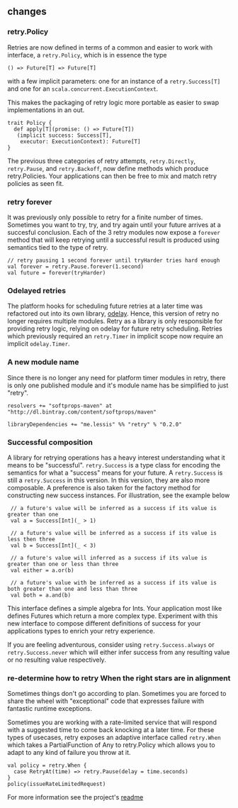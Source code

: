 ## changes

### retry.Policy

Retries are now defined in terms of a common and easier to work with interface, a `retry.Policy`, which is in essence the type

    () => Future[T] => Future[T]
    
with a few implicit parameters: one for an instance of a `retry.Success[T]` and one for an `scala.concurrent.ExecutionContext`.

This makes the packaging of retry logic more portable as easier to swap implementations in an out.

    trait Policy {
      def apply[T](promise: () => Future[T])
       (implicit success: Success[T],
        executor: ExecutionContext): Future[T]    
    }

The previous three categories of retry attempts, `retry.Directly`, `retry.Pause`, and `retry.Backoff`, now define methods which produce retry.Policies. Your applications can then be free to mix and match retry policies as seen fit.

### retry forever

It was previously only possible to retry for a finite number of times. Sometimes you want to try, try, and try again until your future arrives at a succesful conclusion. Each of the 3 retry modules now expose a `forever` method that will keep retrying until a successful result is produced using semantics tied to the type of retry.

    // retry pausing 1 second forever until tryHarder tries hard enough
    val forever = retry.Pause.forever(1.second)
    val future = forever(tryHarder)
   

### Odelayed retries

The platform hooks for scheduling future retries at a later time was refactored out into its own library, [odelay](https://github.com/softprops/odelay#readme). Hence, this version of retry no longer requires multiple modules. Retry as a library is only responsible for providing retry logic, relying on odelay for future retry scheduling. Retries which previously required an `retry.Timer` in implicit scope now require an implicit `odelay.Timer`.

### A new module name

Since there is no longer any need for platform timer modules in retry, there is only one published module and it's module name has be simplified to just "retry".

    resolvers += "softprops-maven" at "http://dl.bintray.com/content/softprops/maven"

    libraryDependencies += "me.lessis" %% "retry" % "0.2.0"   

### Successful composition

A library for retrying operations has a heavy interest understanding what it means to be "successful". `retry.Success` is a type class for encoding the semantics for what a "success" means for your future. A `retry.Success` is still a `retry.Success` in this version. In this version, they are also more composable. A preference is also taken for the factory method for constructing new success instances. For illustration, see the example below

     // a future's value will be inferred as a success if its value is greater than one
     val a = Success[Int](_ > 1)
     
     // a future's value will be inferred as a success if its value is less then three
     val b = Success[Int](_ < 3)
     
     // a future's value will inferred as a success if its value is greater than one or less than three
     val either = a.or(b)
     
     // a future's value with be inferred as a success if its value is both greater than one and less than three
     val both = a.and(b)
     
This interface defines a simple algebra for Ints. Your application most like defines Futures which return a more complex type. Experiment with this new interface to compose different definitions of success for your applications types to enrich your retry experience.
     
If you are feeling adventurous, consider using `retry.Success.always` or `retry.Success.never` which will either infer success from any resulting value
or no resulting value respectively.

### re-determine how to retry When the right stars are in alignment

Sometimes things don't go according to plan. Sometimes you are forced to share the wheel with "exceptional" code that expresses failure with fantastic runtime exceptions.

Sometimes you are working with a rate-limited service that will respond with a suggested time to come back knocking at a later time.
For these types of usecases, retry exposes an adaptive interface called `retry.When` which takes a PartialFunction of Any to retry.Policy which allows you to adapt to any kind of failure you throw at it.

    val policy = retry.When {
      case RetryAt(time) => retry.Pause(delay = time.seconds)
    }
    policy(issueRateLimitedRequest)


For more information see the project's [readme](https://github.com/softprops/retry/#readme)
